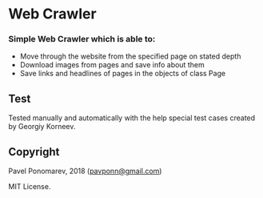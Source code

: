 # Web Crawler

### __Simple Web Crawler which is able to:__
 - Move through the website from the specified page on stated depth
 - Download images from pages and save info about them
 - Save links and headlines of pages in the objects of class Page

## Test
Tested manually and automatically with the help special test cases created by Georgiy Korneev.

## Copyright
Pavel Ponomarev, 2018 (pavponn@gmail.com)

MIT License.
